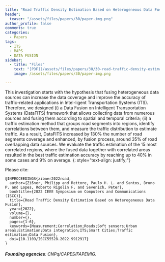 ```yaml
---
title: "Road Traffic Density Estimation Based on Heterogeneous Data Fusion"
header:
  teaser: "/assets/files/papers/30/paper-img.png"
author_profile: false
comments: true
categories:
  - Papers
tags:
  - ITS
  - MAPS
  - DATA FUSION
sidebar:
  - title: "Files"
    text: "[PDF](/assets/files/papers/30/30-road-traffic-density-estimation-based-on-heterogeneous-data-fusion.pdf){: .btn .btn--success}{: target=\"_blank\"} [DOI](https://doi.org/10.1109/ISCC55528.2022.9912917){: .btn .btn--success}{: target=\"_blank\"} "
    image: /assets/files/papers/30/paper-img.png

---
```


This investigation starts with the hypothesis that fusing heterogeneous data sources can increase the data coverage and improve the accuracy of traffic-related applications in Intel-ligent Transportation Systems (ITS). Therefore, we designed (i) a Data Fusion on Intelligent Transportation Systems (DataFITS) framework that allows collecting data from numerous sources and fusing them according to spatial and temporal criteria; (ii) a traffic estimation method that groups road segments into regions, identify correlations between them, and measure the traffic distribution to estimate traffic. As a result, DataFITS increased by 130% the number of road segments coverage and enhanced, by fusion process, around 35% of road overlapping data sources. We evaluate the traffic estimation of the 15 most correlated regions, where the fused data together with correlated areas resulted in the best traffic estimation accuracy by reaching up to 40% in some cases and 9% on average.
{: style="text-align: justify;"}

Please cite:
```TeX
@INPROCEEDINGS{zibner2022road,
  author={Zißner, Philipp and Rettore, Paulo H. L. and Santos, Bruno P. and Lopes, Roberto Rigolin F. and Sevenich, Peter},
  booktitle={2022 IEEE Symposium on Computers and Communications (ISCC)}, 
  title={Road Traffic Density Estimation Based on Heterogeneous Data Fusion}, 
  year={2022},
  volume={},
  number={},
  pages={1-6},
  keywords={Measurement;Correlation;Roads;Soft sensors;Urban areas;Estimation;Data integration;ITS;Smart Cities;Traffic estimation;Data Fusion},
  doi={10.1109/ISCC55528.2022.9912917}
}
```
###### **Founding agencies**: CNPq/CAPES/FAPEMIG.


